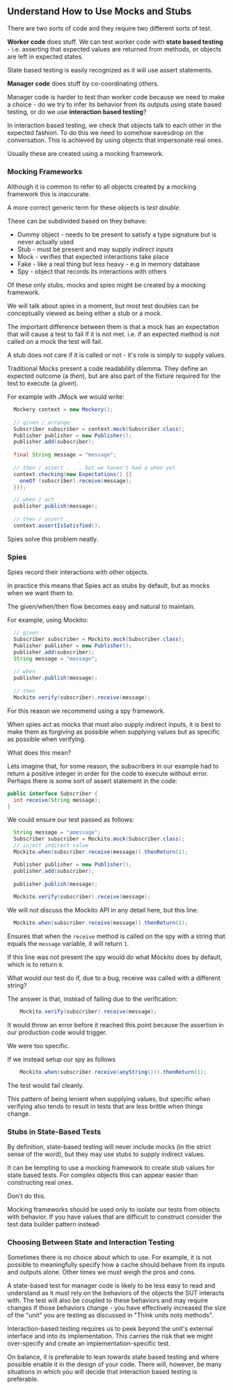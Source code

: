 ## Understand How to Use Mocks and Stubs

There are two sorts of code and they require two different sorts of test.

**Worker code** does stuff. We can test worker code with **state based testing** - i.e. asserting that expected values are returned from methods, or objects are left in expected states.

State based testing is easily recognized as it will use assert statements.

**Manager code** does stuff by co-coordinating others. 

Manager code is harder to test than worker code because we need to make a choice - do we try to infer its behavior from its outputs using state based testing, or do we use **interaction based testing**?

In interaction based testing, we check that objects talk to each other in the expected fashion. To do this we need to somehow eavesdrop on the conversation. This is achieved by using objects that impersonate real ones.

Usually these are created using a mocking framework.

### Mocking Frameworks

Although it is common to refer to all objects created by a mocking framework this is inaccurate.

A more correct generic term for these objects is *test double*.

These can be subdivided based on they behave:

* Dummy object - needs to be present to satisfy a type signature but is never actually used
* Stub - must be present and may supply *indirect inputs*
* Mock - verifies that expected interactions take place
* Fake - like a real thing but less heavy - e.g in memory database
* Spy  - object that records its interactions with others

Of these only stubs, mocks and spies might be created by a mocking framework.

We will talk about spies in a moment, but most test doubles can be conceptually viewed as being either a stub or a mock.

The important difference between them is that a mock has an expectation that will cause a test to fail if it is not met. i.e. if an expected method is not called on a mock the test will fail. 

A stub does not care if it is called or not - it's role is simply to supply values.

Traditional Mocks present a code readability dilemma. They define an expected outcome (a *then*), but are also part of the fixture required for the test to execute (a *given*).

For example with JMock we would write:

```java
  Mockery context = new Mockery(); 
 
  // given / arrange
  Subscriber subscriber = context.mock(Subscriber.class);
  Publisher publisher = new Publisher();
  publisher.add(subscriber);
        
  final String message = "message";
 
  // then / assert . . . but we haven't had a when yet      
  context.checking(new Expectations() {{
    oneOf (subscriber).receive(message);
  }});

  // when / act
  publisher.publish(message);
       
  // then / assert
  context.assertIsSatisfied();
```

Spies solve this problem neatly.

### Spies

Spies record their interactions with other objects.

In practice this means that Spies act as stubs by default, but as mocks when we want them to.

The given/when/then flow becomes easy and natural to maintain.

For example, using Mockito:

```java
  // given
  Subscriber subscriber = Mockito.mock(Subscriber.class);
  Publisher publisher = new Publisher();
  publisher.add(subscriber);
  String message = "message";
  
  // when
  publisher.publish(message);
    
  // then
  Mockito.verify(subscriber).receive(message); 
```

For this reason we recommend using a spy framework. 

When spies act as mocks that must also supply indirect inputs, it is best to make them as forgiving as possible when supplying values but as specific as possible when verifying.

What does this mean?

Lets imagine that, for some reason, the subscribers in our example had to return a positive integer in order for the code to execute without error. Perhaps there is some sort of assert statement in the code:

```java
public interface Subscriber {
  int receive(String message);
}
```

We could ensure our test passed as follows: 

```java
  String message = "amessage";
  Subscriber subscriber = Mockito.mock(Subscriber.class);
  // inject indirect value 
  Mockito.when(subscriber.receive(message)).thenReturn(1);

  Publisher publisher = new Publisher();
  publisher.add(subscriber);
    
  publisher.publish(message);
    
  Mockito.verify(subscriber).receive(message); 
```

We will not discuss the Mockito API in any detail here, but this line:

```java
  Mockito.when(subscriber.receive(message)).thenReturn(1);
```

Ensures that when the `receive` method is called on the spy with a string that equals the `message` variable, it will return `1`. 

If this line was not present the spy would do what Mockito does by default, which is to return `0`.

What would our test do if, due to a bug, receive was called with a different string?

The answer is that, instead of failing due to the verification:

```java
    Mockito.verify(subscriber).receive(message); 
```

It would throw an error before it reached this point because the assertion in our production code would trigger.

We were too specific.

If we instead setup our spy as follows

```java
    Mockito.when(subscriber.receive(anyString())).thenReturn(1);
```

The test would fail cleanly.

This pattern of being lenient when supplying values, but specific when verifying also tends to result in tests that are less brittle when things change.

### Stubs in State-Based Tests

By definition, state-based testing will never include mocks (in the strict sense of the word), but they may use stubs to supply indirect values.

It can be tempting to use a mocking framework to create stub values for state based tests. For complex objects this can appear easier than constructing real ones.

Don't do this.

Mocking frameworks should be used only to isolate our tests from objects with behavior. If you have values that are difficult to construct consider the test data builder pattern instead·

### Choosing Between State and Interaction Testing

Sometimes there is no choice about which to use. For example, it is not possible to meaningfully specify how a cache should behave from its inputs and outputs alone. Other times we must weigh the pros and cons.

A state-based test for manager code is likely to be less easy to read and understand as it must rely on the behaviors of the objects the SUT interacts with. The test will also be coupled to these behaviors and may require changes if those behaviors change - you have effectively increased the size of the "unit" you are testing as discussed in "Think units nots methods".

Interaction-based testing requires us to peek beyond the unit's external interface and into its implementation. This carries the risk that we might over-specify and create an implementation-specific test.

On balance, it is preferable to lean towards state based testing and where possible enable it in the design of your code. There will, however, be many situations in which you will decide that interaction based testing is preferable.

